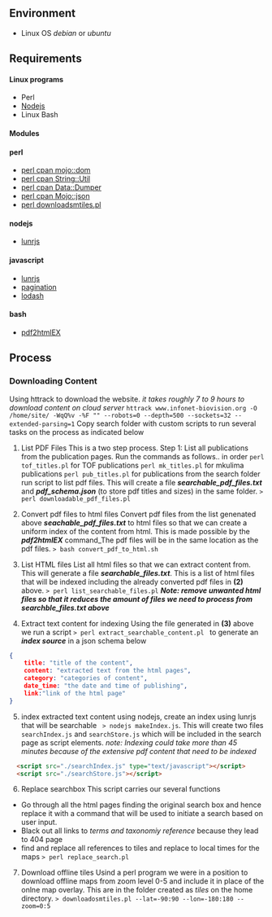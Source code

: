 ## Environment
* Linux OS _debian_ or _ubuntu_
## Requirements
#### Linux programs
* Perl
* [Nodejs](https://nodejs.org/en/)
* Linux Bash
#### Modules
#### perl
* [perl cpan mojo::dom](http://mojolicious.org/perldoc/Mojo/DOM)
* [perl cpan String::Util](http://search.cpan.org/dist/String-Util-1.23/lib/String/Util.pm)
* [perl cpan Data::Dumper](https://perldoc.perl.org/Data/Dumper.html)
* [perl cpan Mojo::json](http://mojolicious.org/perldoc/Mojo/JSON)
* [perl downloadsmtiles.pl](http://search.cpan.org/~rotkraut/Geo-OSM-Tiles-0.02/downloadosmtiles.pl)
#### nodejs
* [lunrjs](http://lunrjs.com/)
#### javascript
* [lunrjs](https://lunrjs.com/)
* [pagination](http://pagination.js.org/)
* [lodash](https://lodash.com/)
#### bash
* [pdf2htmlEX](https://github.com/coolwanglu/pdf2htmlEX)
## Process
### Downloading Content
Using httrack to download the website. _it takes roughly 7 to 9 hours to download content on cloud server_
``` httrack www.infonet-biovision.org -O /home/site/ -WqQ%v -%F "" --robots=0 --depth=500 --sockets=32 --extended-parsing=1 ```
Copy search folder with custom scripts to run several tasks on the process as indicated below

1. List PDF Files
This is a two step process.
Step 1: List all publications from the publication pages. Run the commands as follows.. in order
``` perl tof_titles.pl ``` for TOF publications
``` perl mk_titles.pl ``` for mkulima publications
``` perl pub_titles.pl ``` for publications
from the search folder run script to list pdf files. This will create a file **_searchable_pdf_files.txt_**  and  **_pdf_schema.json_** (to store pdf titles and sizes) in the same folder.
``` > perl downloadable_pdf_files.pl ```

2. Convert pdf files to html files
Convert pdf files from the list genenated above **_seachable_pdf_files.txt_** to html files so that we can create a uniform index of the content from html. This is made possible by the **_pdf2htmlEX_** command_The pdf files will be in the same location as the pdf files.
``` > bash convert_pdf_to_html.sh ```

3. List HTML files
List all html files so that we can extract content from. This will generate a file **_searchable_files.txt_**. This is a list of html files that will be indexed including the already converted pdf files in **(2)** above.
``` > perl list_searchable_files.pl ```
**_Note: remove unwanted html files so that it reduces the amount of files we need to process from searchble_files.txt above_**

4. Extract text content for indexing
Using the file generated in **(3)** above we run a script
``` > perl extract_searchable_content.pl  ```
to generate an **_index source_** in a json schema below
```json
{
    title: "title of the content",
    content: "extracted text from the html pages",
    category: "categories of content",
    date_time: "the date and time of publishing",
    link:"link of the html page"
}
```
5. index extracted text content
using nodejs, create an index using lunrjs that will be searchable ``` > nodejs makeIndex.js```. This will create two files ``` searchIndex.js``` and ```searchStore.js``` which will be included in the search page as script elements. _note: Indexing could take more than 45 minutes because of the extensive pdf content that need to be indexed_
```html
  <script src="./searchIndex.js" type="text/javascript"></script>
  <script src="./searchStore.js"></script>
```
6. Replace searchbox
This script carries our several functions
* Go through all the html pages finding the original search box and hence replace it with a command that will be used to initiate a search based on user input.
* Black out all links to _terms and taxonomiy reference_ because they lead to 404 page
* find and replace all references to tiles and replace to local times for the maps
```> perl replace_search.pl```

7. Download offline tiles
Usind a perl program we were in a position to download offline maps from zoom level 0-5 and include it in place of the onlne map overlay. This are in the folder created as _tiles_ on the home directory.
```> downloadosmtiles.pl --lat=-90:90 --lon=-180:180 --zoom=0:5```
